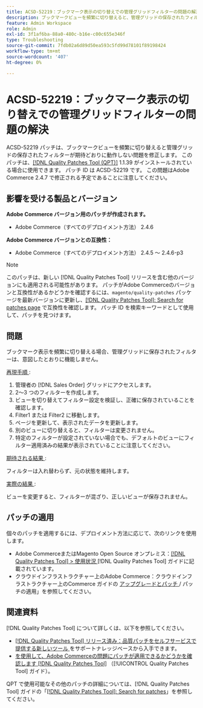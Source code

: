 ```yaml
---
title: ACSD-52219：ブックマーク表示の切り替えでの管理グリッドフィルターの問題の解決
description: ブックマークビューを頻繁に切り替えると、管理グリッドの保存されたフィルターが期待どおりに動作しないAdobe Commerceの問題を修正するために、ACSD-52219 パッチを適用してください。
feature: Admin Workspace
role: Admin
exl-id: 3f1af6ba-88a0-480c-b16e-c00c655e346f
type: Troubleshooting
source-git-commit: 7fdb02a6d89d50ea593c5fd99d78101f89198424
workflow-type: tm+mt
source-wordcount: '407'
ht-degree: 0%

---
```


# ACSD-52219：ブックマーク表示の切り替えでの管理グリッドフィルターの問題の解決

ACSD-52219 パッチは、ブックマークビューを頻繁に切り替えると管理グリッドの保存されたフィルターが期待どおりに動作しない問題を修正します。 このパッチは、[[!DNL Quality Patches Tool (QPT)]](https://experienceleague.adobe.com/en/docs/commerce-operations/tools/quality-patches-tool/quality-patches-tool-to-self-serve-quality-patches) 1.1.39 がインストールされている場合に使用できます。 パッチ ID は ACSD-52219 です。 この問題はAdobe Commerce 2.4.7 で修正される予定であることに注意してください。

## 影響を受ける製品とバージョン

**Adobe Commerce バージョン用のパッチが作成されます。**

* Adobe Commerce（すべてのデプロイメント方法） 2.4.6

**Adobe Commerce バージョンとの互換性：**

* Adobe Commerce（すべてのデプロイメント方法） 2.4.5 ～ 2.4.6-p3

>[!NOTE]
>
>このパッチは、新しい [!DNL Quality Patches Tool] リリースを含む他のバージョンにも適用される可能性があります。 パッチがAdobe Commerceのバージョンと互換性があるかどうかを確認するには、`magento/quality-patches` パッケージを最新バージョンに更新し、[[!DNL Quality Patches Tool]: Search for patches page](https://experienceleague.adobe.com/tools/commerce-quality-patches/index.html) で互換性を確認します。 パッチ ID を検索キーワードとして使用して、パッチを見つけます。

## 問題

ブックマーク表示を頻繁に切り替える場合、管理グリッドに保存されたフィルターは、意図したとおりに機能しません。

<u> 再現手順 </u>:

1. 管理者の [!DNL Sales Order] グリッドにアクセスします。
1. 2～3 つのフィルターを作成します。
1. ビューを切り替えてフィルター設定を検証し、正確に保存されていることを確認します。
1. Filter1 または Filter2 に移動します。
1. ページを更新して、表示されたデータを更新します。
1. 別のビューに切り替えると、フィルターは変更されません。
1. 特定のフィルターが設定されていない場合でも、デフォルトのビューにフィルター適用済みの結果が表示されていることに注意してください。

<u> 期待される結果 </u>:

フィルターは入れ替わらず、元の状態を維持します。

<u> 実際の結果 </u>:

ビューを変更すると、フィルターが混ざり、正しいビューが保存されません。

## パッチの適用

個々のパッチを適用するには、デプロイメント方法に応じて、次のリンクを使用します。

* Adobe CommerceまたはMagento Open Source オンプレミス：[[!DNL Quality Patches Tool] > 使用状況 ](/help/tools/quality-patches-tool/usage.md)[!DNL Quality Patches Tool] ガイドに記載されています。
* クラウドインフラストラクチャー上のAdobe Commerce：クラウドインフラストラクチャー上のCommerce ガイドの [ アップグレードとパッチ ](https://experienceleague.adobe.com/docs/commerce-cloud-service/user-guide/develop/upgrade/apply-patches.html)/ パッチの適用」を参照してください。

## 関連資料

[!DNL Quality Patches Tool] について詳しくは、以下を参照してください。

* [[!DNL Quality Patches Tool]  リリース済み：品質パッチをセルフサービスで提供する新しいツール ](https://experienceleague.adobe.com/en/docs/commerce-operations/tools/quality-patches-tool/quality-patches-tool-to-self-serve-quality-patches) をサポートナレッジベースから入手できます。
* [ を使用して、Adobe Commerceの問題にパッチが適用できるかどうかを確認します  [!DNL Quality Patches Tool]](/help/tools/quality-patches-tool/patches-available-in-qpt/check-patch-for-magento-issue-with-magento-quality-patches.md) （[!UICONTROL Quality Patches Tool] ガイド）。


QPT で使用可能なその他のパッチの詳細については、[!DNL Quality Patches Tool] ガイドの「[[!DNL Quality Patches Tool]: Search for patches](https://experienceleague.adobe.com/tools/commerce-quality-patches/index.html)」を参照してください。
